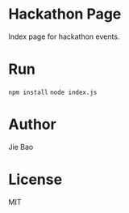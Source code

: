 # Hackathon Page
Index page for hackathon events.

# Run
`npm install`
`node index.js`

# Author
Jie Bao

# License
MIT